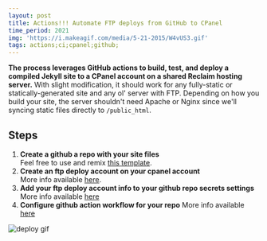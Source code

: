 ```yaml
---
layout: post
title: Actions!!! Automate FTP deploys from GitHub to CPanel
time_period: 2021
img: 'https://i.makeagif.com/media/5-21-2015/W4vUS3.gif'
tags: actions;ci;cpanel;github;
---
```


**The process leverages GitHub actions to build, test, and deploy a compiled Jekyll site to a CPanel account on a shared Reclaim hosting server.** With slight modification, it should work for any fully-static or statically-generated site and any ol' server with FTP. Depending on how you build your site, the server shouldn't need Apache or Nginx since we'll syncing static files directly to `/public_html`.

## Steps
1. **Create a github a repo with your site files**  
Feel free to use and remix [this template](https://github.com/nyu-dss/wh-deploilerplate).
2. **Create an ftp deploy account on your cpanel account**  
More info available [here](https://docs.cpanel.net/cpanel/files/ftp-accounts/).
3. **Add your ftp deploy account info to your github repo secrets settings**  
More info available [here](https://docs.github.com/en/actions/reference/encrypted-secrets)
4. **Configure github action workflow for your repo**
More info available [here](https://docs.github.com/en/actions)

![deploy gif](https://thumbs.gfycat.com/AlarmingVeneratedArgentinehornedfrog-small.gif)
